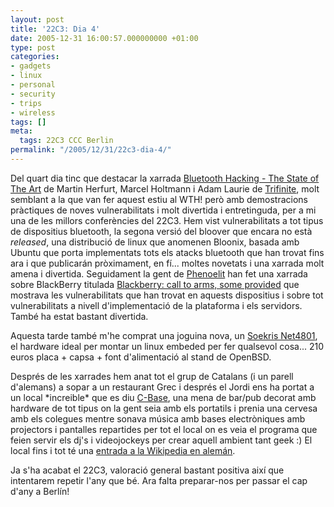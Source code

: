 ```yaml
---
layout: post
title: '22C3: Dia 4'
date: 2005-12-31 16:00:57.000000000 +01:00
type: post
categories:
- gadgets
- linux
- personal
- security
- trips
- wireless
tags: []
meta:
  tags: 22C3 CCC Berlin
permalink: "/2005/12/31/22c3-dia-4/"
---
```

Del quart dia tinc que destacar la xarrada [Bluetooth Hacking - The State of The Art](http://events.ccc.de/congress/2005/fahrplan/events/536.en.html) de Martin Herfurt, Marcel Holtmann i Adam Laurie de [Trifinite](http://trifinite.org/), molt semblant a la que van fer aquest estiu al WTH! però amb demostracions pràctiques de noves vulnerabilitats i molt divertida i entretinguda, per a mi una de les millors conferències del 22C3. Hem vist vulnerabilitats a tot tipus de dispositius bluetooth, la segona versió del bloover que encara no està _released_, una distribució de linux que anomenen Bloonix, basada amb Ubuntu que porta implementats tots els atacks bluetooth que han trovat fins ara i que publicarán pròximament, en fí... moltes novetats i una xarrada molt amena i divertida. Seguidament la gent de [Phenoelit](http://www.phenoelit.de/) han fet una xarrada sobre BlackBerry titulada [Blackberry: call to arms, some provided](http://events.ccc.de/congress/2005/fahrplan/events/596.en.html) que mostrava les vulnerabilitats que han trovat en aquests dispositius i sobre tot vulnerabilitats a nivell d'implementació de la plataforma i els servidors. També ha estat bastant divertida.

Aquesta tarde també m'he comprat una joguina nova, un [Soekris Net4801](http://www.soekris.com/net4801.htm), el hardware ideal per montar un linux embeded per fer qualsevol cosa... 210 euros placa + capsa + font d'alimentació al stand de OpenBSD.

Després de les xarrades hem anat tot el grup de Catalans (i un parell d'alemans) a sopar a un restaurant Grec i després el Jordi ens ha portat a un local \*increible\* que es diu [C-Base](http://www.c-base.org/), una mena de bar/pub decorat amb hardware de tot tipus on la gent seia amb els portatils i prenia una cervesa amb els colegues mentre sonava música amb bases electròniques amb projectors i pantalles repartides per tot el local on es veia el programa que feien servir els dj's i videojockeys per crear aquell ambient tant geek :) El local fins i tot té una [entrada a la Wikipedia en alemán](http://de.wikipedia.org/wiki/C-base).

Ja s'ha acabat el 22C3, valoració general bastant positiva així que intentarem repetir l'any que bé. Ara falta preparar-nos per passar el cap d'any a Berlín!

